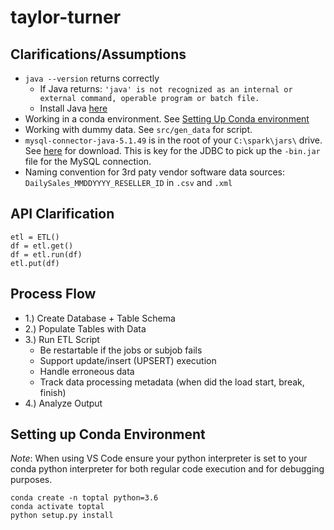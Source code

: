 # taylor-turner 

## Clarifications/Assumptions 
- `java --version` returns correctly 
    - If Java returns: ```'java' is not recognized as an internal or external command, operable program or batch file.```
    - Install Java [here](https://www.java.com/en/download/)
- Working in a conda environment. See [Setting Up Conda environment](#setting_up_conda_environment)
- Working with dummy data. See `src/gen_data` for script.
- `mysql-connector-java-5.1.49` is in the root of your `C:\spark\jars\` drive. See [here](https://dev.mysql.com/downloads/connector/j/5.1.html) for download. This is key for the JDBC to pick up the `-bin.jar` file for the MySQL connection.
- Naming convention for 3rd paty vendor software data sources: `DailySales_MMDDYYYY_RESELLER_ID` in `.csv` and `.xml`

## API Clarification 
```
etl = ETL()
df = etl.get() 
df = etl.run(df)
etl.put(df)
```

## Process Flow 
- 1.) Create Database + Table Schema 
- 2.) Populate Tables with Data 
- 3.) Run ETL Script
    - Be restartable if the jobs or subjob fails
    - Support update/insert (UPSERT) execution
    - Handle erroneous data
    - Track data processing metadata (when did the load start, break, finish)
- 4.) Analyze Output

## Setting up Conda Environment 
*Note*: When using VS Code ensure your python interpreter is set to your conda python interpreter 
for both regular code execution and for debugging purposes. 
```
conda create -n toptal python=3.6
conda activate toptal
python setup.py install 
```
